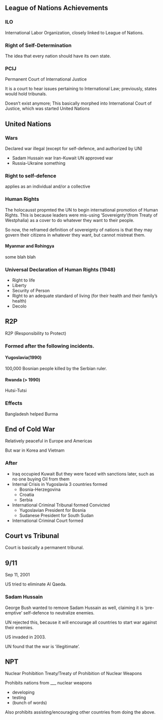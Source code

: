## League of Nations Achievements

### ILO

International Labor Organization, closely linked to League of Nations.

### Right of Self-Determination

The idea that every nation should have its own state.

### PCIJ

Permanent Court of International Justice

It is a court to hear issues pertaining to International Law; previously, states would hold tribunals.

Doesn’t exist anymore; This basically morphed into International Court of Justice, which was started United Nations

## United Nations

### Wars

Declared war illegal (except for self-defence, and authorized by UN)

- Sadam Hussain war Iran-Kuwait
  UN approved war
- Russia-Ukraine something

### Right to self-defence

applies as an individual and/or a collective

### Human Rights

The holocausst propmted the UN to begin international promotion of Human Rights. This is because leaders were mis-using ‘Sovereignty’(from Treaty of Westphalia) as a cover to do whatever they want to their people.

So now, the reframed definition of sovereignty of nations is that they may govern their citizens in whatever they want, but cannot mistreat them.

#### Myanmar and Rohingya

some blah blah

### Universal Declaration of Human Rights (1948)

- Right to life
- Liberty
- Security of Person
- Right to an adequate standard of living (for their health and their family’s health)
- Decolo

## R2P

R2P (Responsibility to Protect)

### Formed after the following incidents.

#### Yugoslavia(1990)

100,000 Bosnian people killed by the Serbian ruler.

#### Rwanda (> 1990)

Hutsi-Tutsi

### Effects

Bangladesh helped Burma

## End of Cold War

Relatively peaceful in Europe and Americas

But war in Korea and Vietnam

### After

- Iraq occupied Kuwait
  But they were faced with sanctions later, such as no one buying Oil from them
- Internal Crisis in Yugoslavia
  3 countries formed
    - Bosnia-Herzegovina
    - Croatia
    - Serbia
- International Criminal Tribunal formed
  Convicted
    - Yugoslavian President for Bosnia
    - Sudanese President for South Sudan
- International Criminal Court formed

## Court vs Tribunal

Court is basically a permanent tribunal.

## 9/11

Sep 11, 2001

US tried to eliminate Al Qaeda.

### Sadam Hussain

George Bush wanted to remove Sadam Hussain as well, claiming it is ‘pre-emptive’ self-defence to neutralize enemies. 

UN rejected this, because it will encourage all countries to start war against their enemies.

US invaded in 2003.

UN found that the war is ‘illegitimate’. 

## NPT

Nuclear Prohibition Treaty/Treaty of Prohibition of Nuclear Weapons

Prohibits nations from ___ nuclear weapons

- developing
- testing
- (bunch of words)

Also prohibits assisting/encouraging other countries from doing the above.
